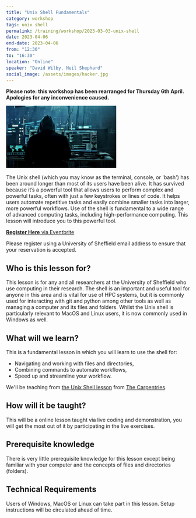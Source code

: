 ```yaml
---
title: "Unix Shell Fundamentals"
category: workshop
tags: unix shell
permalink: /training/workshop/2023-03-03-unix-shell
date: 2023-04-06
end-date: 2023-04-06
from: "12:30"
to: "16:30"
location: "Online"
speaker: "David Wilby, Neil Shephard"
social_image: /assets/images/hacker.jpg
---
```


**Please note: this workshop has been rearranged for Thursday 6th April. Apologies for any inconvenience caused.**

<a title="Image: Sohanhosen01, CC BY-SA 4.0 &lt;https://creativecommons.org/licenses/by-sa/4.0&gt;, via Wikimedia Commons" href="https://commons.wikimedia.org/wiki/File:Wallpapersden.com_anonymous-hacker-working_1280x720.jpg"><img width="60%" alt="Wallpapersden.com anonymous-hacker-working 1280x720" src="/assets/images/hacker.jpg"></a>

The Unix shell (which you may know as the terminal, console, or 'bash') has been around longer than most of its users have been alive. It has survived because it’s a powerful tool that allows users to perform complex and powerful tasks, often with just a few keystrokes or lines of code. It helps users automate repetitive tasks and easily combine smaller tasks into larger, more powerful workflows. Use of the shell is fundamental to a wide range of advanced computing tasks, including high-performance computing. This lesson will introduce you to this powerful tool.

[**Register Here** via Eventbrite](https://www.eventbrite.co.uk/e/unix-shell-fundamentals-tickets-579026613187)

Please register using a University of Sheffield email address to ensure that your reservation is accepted.

## Who is this lesson for?
This lesson is for any and all researchers at the University of Sheffield who use computing in their research. The shell is an important and useful tool for anyone in this area and is vital for use of HPC systems, but it is commonly used for interacting with git and python among other tools as well as managing a computer and its files and folders. Whilst the Unix shell is particularly relevant to MacOS and Linux users, it is now commonly used in Windows as well.

## What will we learn?
This is a fundamental lesson in which you will learn to use the shell for:

* Navigating and working with files and directories,
* Combining commands to automate workflows,
* Speed up and streamline your workflow.

We'll be teaching from [the Unix Shell lesson](https://swcarpentry.github.io/shell-novice/) from [The Carpentries](https://carpentries.org/).

## How will it be taught?
This will be a online lesson taught via live coding and demonstration, you will get the most out of it by participating in the live exercises.

## Prerequisite knowledge
There is very little prerequisite knowledge for this lesson except being familiar with your computer and the concepts of files and directories (folders).

## Technical Requirements
Users of Windows, MacOS or Linux can take part in this lesson. Setup instructions will be circulated ahead of time.